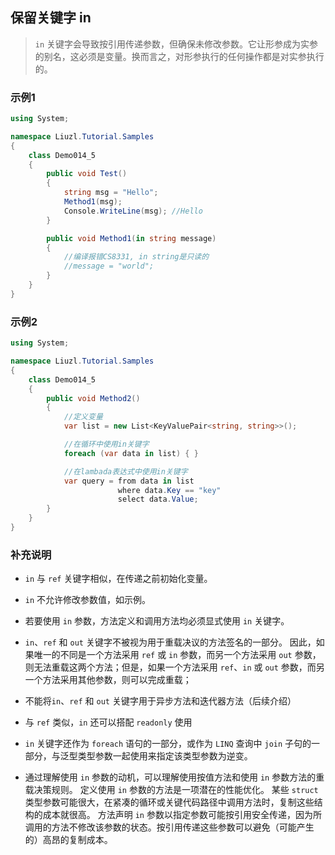 ## 保留关键字 in
>`in` 关键字会导致按引用传递参数，但确保未修改参数。它让形参成为实参的别名，这必须是变量。换而言之，对形参执行的任何操作都是对实参执行的。

### 示例1
```csharp
using System;

namespace Liuzl.Tutorial.Samples
{
    class Demo014_5
    {
        public void Test()
        {
            string msg = "Hello";
            Method1(msg);
            Console.WriteLine(msg); //Hello
        }

        public void Method1(in string message)
        {
            //编译报错CS8331, in string是只读的
            //message = "world";
        }
    }
}
```

### 示例2
```csharp
using System;

namespace Liuzl.Tutorial.Samples
{
    class Demo014_5
    {
        public void Method2()
        {
            //定义变量
            var list = new List<KeyValuePair<string, string>>();

            //在循环中使用in关键字
            foreach (var data in list) { }

            //在lambada表达式中使用in关键字
            var query = from data in list
                        where data.Key == "key"
                        select data.Value;
        }
    }
}
```

### 补充说明
* `in` 与 `ref` 关键字相似，在传递之前初始化变量。 
* `in` 不允许修改参数值，如示例。 
* 若要使用 `in` 参数，方法定义和调用方法均必须显式使用 `in` 关键字。
* `in`、`ref` 和 `out` 关键字不被视为用于重载决议的方法签名的一部分。 因此，如果唯一的不同是一个方法采用 `ref` 或 `in` 参数，而另一个方法采用 `out` 参数，则无法重载这两个方法；但是，如果一个方法采用 `ref`、`in` 或 `out` 参数，而另一个方法采用其他参数，则可以完成重载；
* 不能将`in`、`ref` 和 `out` 关键字用于异步方法和迭代器方法（后续介绍）
* 与 `ref` 类似，`in` 还可以搭配 `readonly` 使用
* `in` 关键字还作为 `foreach` 语句的一部分，或作为 `LINQ` 查询中 `join` 子句的一部分，与泛型类型参数一起使用来指定该类型参数为逆变。 

* 通过理解使用 `in` 参数的动机，可以理解使用按值方法和使用 `in` 参数方法的重载决策规则。 定义使用 `in` 参数的方法是一项潜在的性能优化。 某些 `struct` 类型参数可能很大，在紧凑的循环或关键代码路径中调用方法时，复制这些结构的成本就很高。 方法声明 `in` 参数以指定参数可能按引用安全传递，因为所调用的方法不修改该参数的状态。按引用传递这些参数可以避免（可能产生的）高昂的复制成本。